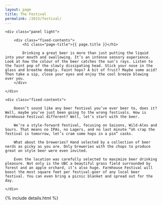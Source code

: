 ```yaml
---
layout: page
title: The Festival
permalink: /2015/festival/
---
```



<div class="panel-container one-up">

	<div class="panel light">

		<div class="fixed-contents">
		    <h1 class="page-title">{{ page.title }}</h1>

			Drinking a great beer is more than just putting the liquid into your mouth and swallowing. It’s an intense sensory experience. Look at how the colour of the beer catches the sun’s rays. Listen to the faint pop of the slowly dissipating head. Stick your nose in the glass and breathe deeply. Faint hops? A bit of fruit? Maybe some acid? Then take a sip, close your eyes and enjoy the cool breeze blowing over you.
		</div>

	</div>
</div>


<div class="panel-container one-up">

	<div class="fixed-contents">

		Doesn’t sound like any beer festival you’ve ever beer to, does it? Well, maybe you’ve just been going to the wrong festivals. How is Farmhouse Festival different? Well, let’s start with the beer.

		We’re a style-forward festival, focusing on Saisons, Wild-Ales and Sours. That means no IPAs, no Lagers, and no last minute “oh crap the festival is tomorrow, let’s cram some hops in a pin” casks.

		What about the breweries? Hand selected by a collection of beer nerds as picky as you are. Only breweries with the chops to produce great on style beer were even invited.

		Even the location was carefully selected to maximize beer drinking pleasure. Not only is the UBC a beautiful grass field surrounded by forest and an apple orchard, it’s also huge. Farmhouse Festival will boost the most square feet per festival-goer of any local beer festival. You can even bring a picnic blanket and spread out for the day.

	</div>

</div>

{% include details.html %}